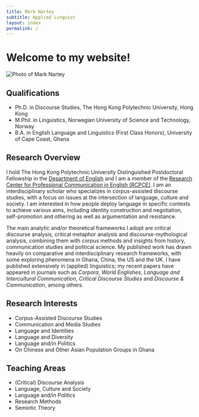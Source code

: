 ```yaml
---
title: Mark Nartey
subtitle: Applied Linguist
layout: index
permalink: /
---
```

# Welcome to my website!

![Photo of Mark Nartey](../assets/img/Headshot2.jpg 'Photo of Mark Nartey')

## Qualifications

* Ph.D. in Discourse Studies, The Hong Kong Polytechnic University, Hong Kong
* M.Phil. in Linguistics, Norwegian University of Science and Technology, Norway
* B.A. in English Language and Linguistics (First Class Honors), University of Cape Coast, Ghana

## Research Overview

I hold The Hong Kong Polytechnic University Distinguished Postdoctoral Fellowship in the [Department of English](https://www.polyu.edu.hk/engl/) and I am a member of the [Research Center for Professional Communication in English (RCPCE)](http://rcpce.engl.polyu.edu.hk/rcpce/). I am an interdisciplinary scholar who specializes in corpus-assisted discourse studies, with a focus on issues at the intersection of language, culture and society. I am interested in how people deploy language in specific contexts to achieve various aims, including identity construction and negotiation, self-promotion and othering as well as argumentation and resistance.

The main analytic and/or theoretical frameworks I adopt are critical discourse analysis, critical metaphor analysis and discourse-mythological analysis, combining them with corpus methods and insights from history, communication studies and political science. My published work has drawn heavily on comparative and interdisciplinary research frameworks, with some exploring phenomena in Ghana, China, the US and the UK. I have published extensively in (applied) linguistics; my recent papers have appeared in journals such as *Corpora*, *World Englishes*, *Language and Intercultural Communication*, *Critical Discourse Studies* and *Discourse & Communication*, among others. 

## Research Interests

* Corpus-Assisted Discourse Studies
* Communication and Media Studies
* Language and Identities
* Language and Diversity
* Language and/in Politics
* On Chinese and Other Asian Population Groups in Ghana

## Teaching Areas

* (Critical) Discourse Analysis
* Language, Culture and Society
* Language and/in Politics
* Research Methods
* Semiotic Theory